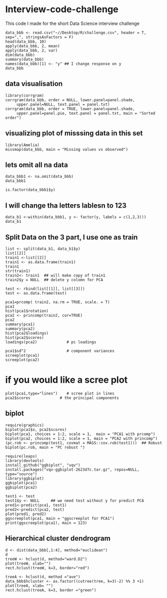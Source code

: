 # Interview-code-challenge
This code I made for the short Data Science interview challenge

    data_bbb <- read.csv("~//Desktop/R/challenge.csv", header = T, sep=",", stringsAsFactors = F)
    head(data_bbb, 10)
    apply(data_bbb, 2, mean)
    apply(data_bbb, 2, var)
    dim(data_bbb)
    summary(data_bbb)
    names(data_bbb)[1] <- "y" ## I change response on y 
    data_bbb

## data visualisation
    library(corrgram) 
    corrgram(data_bbb, order = NULL, lower.panel=panel.shade,
         upper.panel=NULL, text.panel = panel.txt)
    corrgram(data_bbb, order = TRUE, lower.panel=panel.shade,
         upper.panel=panel.pie, text.panel = panel.txt, main = "Sorted order")
         
         

## visualizing plot of misssing data in this set
    library(Amelia)
    missmap(data_bbb, main = "Missing values vs observed")  

## lets omit all na data
    data_bbb1 <- na.omit(data_bbb)
    data_bbb1

    is.factor(data_bbb1$y)
## I will change tha letters lablesn to 123
    data_b1 <-within(data_bbb1, y <- factor(y, labels = c(1,2,3)))
    data_b1
## Split Data on the 3 part, I use one as train
    list <- split(data_b1, data_b1$y)
    list[[2]]
    train1 <-list[[2]]
    train1 <- as.data.frame(train1)
    train1
    str(train1)
    train2<- train1  ## will make copy of train1 
    train2$y = NULL  ## delete y colomn for PCA

    test <- rbind(list[[1]], list[[3]])
    test <- as.data.frame(test)

    pca1=prcomp( train2, na.rm = TRUE, scale. = T)
    pca1
    hist(pca1$rotation)
    pca2 <- princomp(train2, cor=TRUE)
    pca2
    summary(pca1)
    summary(pca2)
    hist(pca2$loadings)
    hist(pca2$scores)
    loadings(pca2)             # pc loadings 

    pca1$sd^2                  # component variances
    screeplot(pca1)
    screeplot(pca2)
    
# if you would like a scree plot
    plot(pca1,type="lines")    # scree plot in lines
    pca2$scores             # the principal components

## biplot
    require(graphics)
    biplot(pca1$x, pca2$scores)
    biplot(pca1, choices = 1:2, scale = 1,  main = "PCA1 with prcomp")  
    biplot(pca2, choices = 1:2, scale = 1, main = "PCA2 with princomp")
    (pc.rob <- princomp(test1, covmat = MASS::cov.rob(test1)))  ## Robust
    biplot(pc.rob, main = "PC robust ")

    require(leaps)
    library(devtools)
    install_github("ggbiplot", "vqv")
    install.packages("vqv-ggbiplot-2623d7c.tar.gz", repos=NULL, type="source")
    library(ggbiplot)
    ggbiplot(pca1)
    ggbiplot(pca2)
   
    test1 <- test
    test1$y <- NULL     ## we need test without y for predict PCA
    pred1<-predict(pca1, test1)
    pred2<-predict(pca2, test)
    plot(pred1, pred2)
    ggscreeplot(pca1, main = "ggscreeplot for PCA1")
    print(ggscreeplot(pca1), main = 123)
    
## Hierarchical cluster dendrogram
    d <- dist(data_bbb[,1:4], method="euclidean")
    d
    treeW <- hclust(d, method="ward.D2")
    plot(treeW, xlab="")
    rect.hclust(treeW, k=3, border="red")

    treeA <- hclust(d, method ="ave")
    data_bbb$hcluster <- as.factor((cutree(tree, k=3)-2) %% 3 +1)
    plot(treeA, xlab= "")
    rect.hclust(treeA, k=3, border ="green")


    
